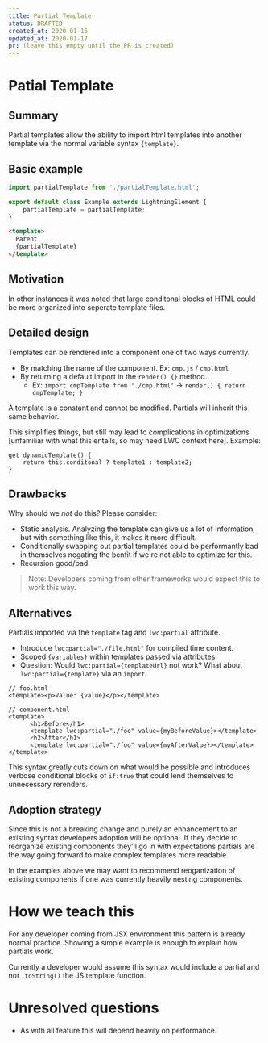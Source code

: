 ```yaml
---
title: Partial Template
status: DRAFTED
created_at: 2020-01-16
updated_at: 2020-01-17
pr: (leave this empty until the PR is created)
---
```


# Patial Template

## Summary

Partial templates allow the ability to import html templates into another template via
the normal variable syntax `{template}`.

## Basic example

```js
import partialTemplate from './partialTemplate.html';

export default class Example extends LightningElement {
    partialTemplate = partialTemplate;
}
```

```html
<template>
  Parent
  {partialTemplate}
</template>
```

## Motivation

In other instances it was noted that large conditonal blocks of HTML could be more organized
into seperate template files.

## Detailed design

Templates can be rendered into a component one of two ways currently.

- By matching the name of the component. Ex: `cmp.js` / `cmp.html`
- By returning a default import in the `render() {}` method.
  - Ex: `import cmpTemplate from './cmp.html'` -> `render() { return cmpTemplate; }`

A template is a constant and cannot be modified. Partials will inherit this same behavior.

This simplifies things, but still may lead to complications in optimizations [unfamiliar with
what this entails, so may need LWC context here]. Example:

```
get dynamicTemplate() {
    return this.conditonal ? template1 : template2;
}
```

## Drawbacks

Why should we *not* do this? Please consider:

- Static analysis. Analyzing the template can give us a lot of information, but with something
  like this, it makes it more difficult.
- Conditionally swapping out partial templates could be performantly bad in themselves negating
  the benfit if we're not able to optimize for this.
- Recursion good/bad.

> Note: Developers coming from other frameworks would expect this to work this way.

## Alternatives

Partials imported via the `template` tag and `lwc:partial` attribute.

- Introduce `lwc:partial="./file.html"` for compiled time content.
- Scoped `{variables}` within templates passed via attributes.
- Question: Would `lwc:partial={templateUrl}` not work? What about `lwc:partial={template}` via
  an `import`.

```
// foo.html
<template><p>Value: {value}</p></template>

// component.html
<template>
      <h1>Before</h1>
      <template lwc:partial="./foo" value={myBeforeValue}></template>
      <h2>After</h1>
      <template lwc:partial="./foo" value={myAfterValue}></template>
</template>
```

This syntax greatly cuts down on what would be possible and introduces verbose
conditional blocks of `if:true` that could lend themselves to unnecessary rerenders.

## Adoption strategy

Since this is not a breaking change and purely an enhancement to an existing syntax developers
adoption will be optional. If they decide to reorganize existing components they'll go in with
expectations partials are the way going forward to make complex templates more readable.

In the examples above we may want to recommend reoganization of existing components if one was
currently heavily nesting components.

# How we teach this

For any developer coming from JSX environment this pattern is already normal practice. Showing a
simple example is enough to explain how partials work.

Currently a developer would assume this syntax would include a partial and not `.toString()` the
JS template function.

# Unresolved questions

- As with all feature this will depend heavily on performance.
